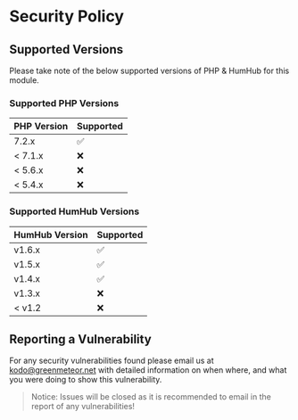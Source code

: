 # Security Policy

## Supported Versions

Please take note of the below supported versions of PHP & HumHub for this module.

### Supported PHP Versions

| PHP Version | Supported          |
| ----------- | ------------------ |
| 7.2.x       | :white_check_mark: |
| \< 7.1.x    | :x:                |
| \< 5.6.x    | :x:                |
| \< 5.4.x    | :x:                |

### Supported HumHub Versions

| HumHub Version | Supported          |
| -------------- | ------------------ |
| v1.6.x         | :white_check_mark: |
| v1.5.x         | :white_check_mark: |
| v1.4.x         | :white_check_mark: |
| v1.3.x         | :x:                |
| \< v1.2        | :x:                |

## Reporting a Vulnerability

For any security vulnerabilities found please email us at [kodo@greenmeteor.net](mailto:kodo@greenmeteor.net) with detailed information on when where,
and what you were doing to show this vulnerability.

> Notice: Issues will be closed as it is recommended to email in the report of any vulnerabilities!
